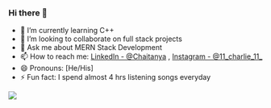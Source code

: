 ### Hi there 👋

- 🌱 I’m currently learning C++
- 👯 I’m looking to collaborate on full stack projects
- 💬 Ask me about MERN Stack Development
- 📫 How to reach me: [LinkedIn - @Chaitanya](https://www.linkedin.com/in/chaitanya-lokhande-728309204/)  ,  [Instagram - @11_charlie_11_](https://www.instagram.com/11_charlie_11_/)
- 😄 Pronouns: [He/His]
- ⚡ Fun fact: I spend almost 4 hrs listening songs everyday

<img src="https://github-readme-stats.vercel.app/api?username=Charlie0560&&show_icons=true&title_color=ffffff&icon_color-bb2acf&text_color=daf7dc&bg_color=151515"/>
